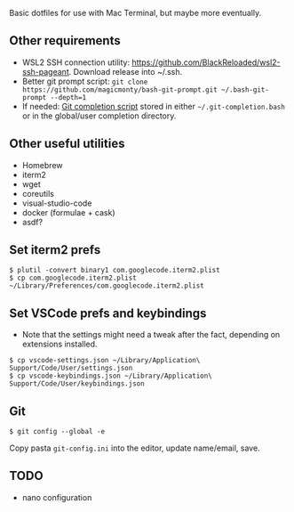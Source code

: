 Basic dotfiles for use with Mac Terminal, but maybe more eventually.

Other requirements
------------------

* WSL2 SSH connection utility: https://github.com/BlackReloaded/wsl2-ssh-pageant.  Download release into ~/.ssh.
* Better git prompt script: `git clone https://github.com/magicmonty/bash-git-prompt.git ~/.bash-git-prompt --depth=1`
* If needed: [Git completion script](https://raw.githubusercontent.com/git/git/master/contrib/completion/git-completion.bash) stored in either `~/.git-completion.bash` or in the global/user completion directory.

Other useful utilities
---------------------
* Homebrew
* iterm2
* wget
* coreutils
* visual-studio-code
* docker (formulae + cask)
* asdf?

Set iterm2 prefs
----------------

```
$ plutil -convert binary1 com.googlecode.iterm2.plist
$ cp com.googlecode.iterm2.plist ~/Library/Preferences/com.googlecode.iterm2.plist
```

Set VSCode prefs and keybindings
--------------------------------

* Note that the settings might need a tweak after the fact, depending on extensions installed.

```
$ cp vscode-settings.json ~/Library/Application\ Support/Code/User/settings.json
$ cp vscode-keybindings.json ~/Library/Application\ Support/Code/User/keybindings.json
```

Git
---

`$ git config --global -e`

Copy pasta `git-config.ini` into the editor, update name/email, save.

TODO
----

* nano configuration
